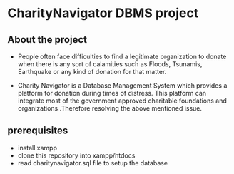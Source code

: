 # CharityNavigator DBMS project

## About the project

- People often face difficulties to find a legitimate organization to donate when there is any sort of calamities such as Floods, Tsunamis, Earthquake or any kind of donation for that matter.  
 
- Charity Navigator is a Database Management System which provides a platform for donation during times of distress. This platform can integrate most of the government approved charitable foundations and organizations .Therefore resolving the above mentioned issue. 

## prerequisites

- install xampp
- clone this repository into xampp/htdocs
- read charitynavigator.sql file to setup the database
